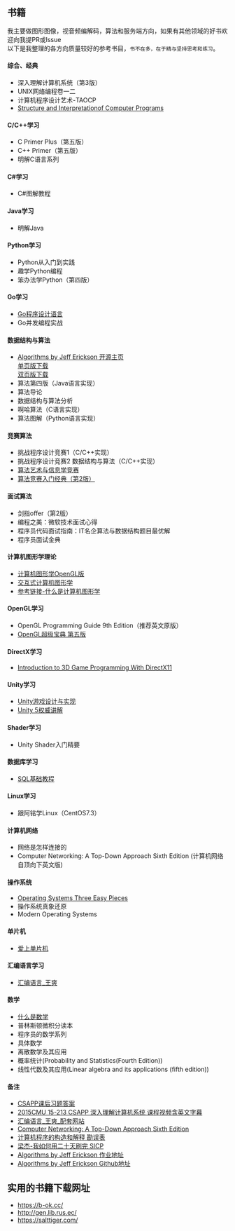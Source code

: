 ## 书籍  
我主要做图形图像，视音频编解码，算法和服务端方向，如果有其他领域的好书欢迎向我提PR或Issue  
以下是我整理的各方向质量较好的参考书目，`书不在多，在于精与坚持思考和练习`。  

#### 综合、经典  
- 深入理解计算机系统（第3版）  
- UNIX网络编程卷一二  
- 计算机程序设计艺术-TAOCP  
- [Structure and Interpretationof Computer Programs](https://sarabander.github.io/sicp/html/)  

#### C/C++学习  
- C Primer Plus（第五版）  
- C++ Primer（第五版）  
- 明解C语言系列  

#### C#学习  
- C#图解教程  

#### Java学习
- 明解Java    

#### Python学习  
- Python从入门到实践  
- 趣学Python编程  
- 笨办法学Python（第四版）  

#### Go学习  
- [Go程序设计语言](https://book.douban.com/subject/27044219/)  
- Go并发编程实战  

#### 数据结构与算法  
- [Algorithms by Jeff Erickson 开源主页](http://jeffe.cs.illinois.edu/teaching/algorithms/)  
[单页版下载](http://jeffe.cs.illinois.edu/teaching/algorithms/book/Algorithms-JeffE.pdf)  
[双页版下载](http://jeffe.cs.illinois.edu/teaching/algorithms/book/Algorithms-JeffE-2up.pdf)  
- 算法第四版（Java语言实现）  
- 算法导论  
- 数据结构与算法分析  
- 啊哈算法（C语言实现）  
- 算法图解（Python语言实现）  

#### 竞赛算法  
- 挑战程序设计竞赛1（C/C++实现）  
- 挑战程序设计竞赛2 数据结构与算法（C/C++实现）    
- [算法艺术与信息学竞赛](https://book.douban.com/subject/1154204/)  
- [算法竞赛入门经典（第2版）](https://book.douban.com/subject/25902102/)  

#### 面试算法  
- 剑指offer（第2版）  
- 编程之美：微软技术面试心得  
- 程序员代码面试指南：IT名企算法与数据结构题目最优解  
- 程序员面试金典  

#### 计算机图形学理论  
- [计算机图形学OpenGL版](https://book.douban.com/subject/3561816/)  
- [交互式计算机图形学](https://book.douban.com/subject/10777165/)  
- [参考链接-什么是计算机图形学](http://staff.ustc.edu.cn/~lgliu/Resources/CG/What_is_CG.htm)  

#### OpenGL学习  
- OpenGL Programming Guide 9th Edition（推荐英文原版）  
- [OpenGL超级宝典 第五版](https://book.douban.com/subject/5273949/)  

#### DirectX学习  
- [Introduction to 3D Game Programming With DirectX11](https://book.douban.com/subject/10541097/)  

#### Unity学习  
- [Unity游戏设计与实现](https://book.douban.com/subject/26313534/)  
- [Unity 5权威讲解](https://book.douban.com/subject/26899709/)  

#### Shader学习  
- Unity Shader入门精要  

#### 数据库学习  
- [SQL基础教程](https://book.douban.com/subject/24841239/)  

#### Linux学习  
- 跟阿铭学Linux（CentOS7.3）  

#### 计算机网络  
- 网络是怎样连接的  
- Computer Networking: A Top-Down Approach Sixth Edition (计算机网络自顶向下英文版)  

#### 操作系统  
- [Operating Systems Three Easy Pieces](http://pages.cs.wisc.edu/~remzi/OSTEP/)  
- 操作系统真象还原  
- Modern Operating Systems  

#### 单片机  
- [爱上单片机](https://book.douban.com/subject/6937742/)  

#### 汇编语言学习  
- [汇编语言_王爽](https://book.douban.com/subject/25726019/)  

#### 数学  
- [什么是数学](https://book.douban.com/subject/10455982/)  
- 普林斯顿微积分读本  
- 程序员的数学系列  
- 具体数学  
- 离散数学及其应用  
- 概率统计(Probability and Statistics(Fourth Edition))  
- 线性代数及其应用(Linear algebra and its applications (fifth edition))  

#### 备注  
- [CSAPP课后习题答案](https://dreamanddead.gitbooks.io/csapp-3e-solutions/)  
- [2015CMU 15-213 CSAPP 深入理解计算机系统 课程视频含英文字幕](https://www.bilibili.com/video/av24540152/)  
- [汇编语言_王爽_配套网站](http://www.asmedu.net/)  
- [Computer Networking: A Top-Down Approach Sixth Edition](http://wps.pearsoned.com/ecs_kurose_compnetw_6/216/55463/14198700.cw/index.html)  
- [计算机程序的构造和解释 勘误表](http://www.math.pku.edu.cn/teachers/qiuzy/books/sicp/errata.htm)  
- [梁杰-我如何用二十天刷完 SICP](http://numbbbbb.com/2016/03/28/20160328_%E6%88%91%E5%A6%82%E4%BD%95%E7%94%A8%E4%B8%A4%E5%91%A8%E6%97%B6%E9%97%B4%E5%88%B7%E5%AE%8C%20SICP/)
- [Algorithms by Jeff Erickson 作业地址](http://jeffe.cs.illinois.edu/teaching/algorithms/hwex.html)  
- [Algorithms by Jeff Erickson Github地址](https://github.com/jeffgerickson/algorithms)  

## 实用的书籍下载网址  
- <https://b-ok.cc/>  
- <http://gen.lib.rus.ec/>  
- <https://salttiger.com/>
